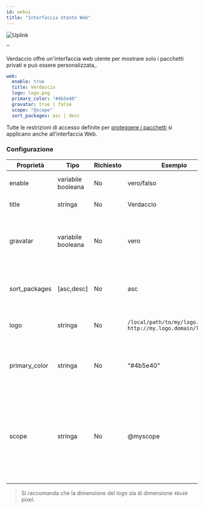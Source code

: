 ```yaml
---
id: webui
title: "Interfaccia Utente Web"
---
```


![Uplink](https://user-images.githubusercontent.com/558752/52916111-fa4ba980-32db-11e9-8a64-f4e06eb920b3.png)

<div id="codefund">''</div>

Verdaccio offre un'interfaccia web utente per mostrare solo i pacchetti privati e può essere personalizzata,.

```yaml
web:
  enable: true
  title: Verdaccio
  logo: logo.png
  primary_color: "#4b5e40"
  gravatar: true | false
  scope: "@scope"
  sort_packages: asc | desc
```

Tutte le restrizioni di accesso definite per [proteggere i pacchetti](protect-your-dependencies.md) si applicano anche all'interfaccia Web.

### Configurazione

| Proprietà     | Tipo               | Richiesto | Esempio                                                       | Supporto   | Descrizione                                                                                                                                                      |
| ------------- | ------------------ | --------- | ------------------------------------------------------------- | ---------- | ---------------------------------------------------------------------------------------------------------------------------------------------------------------- |
| enable        | variabile booleana | No        | vero/falso                                                    | tutti      | abilita l'interfaccia web                                                                                                                                        |
| title         | stringa            | No        | Verdaccio                                                     | tutti      | Descrizione del titolo HTML                                                                                                                                      |
| gravatar      | variabile booleana | No        | vero                                                          | `>v4`   | Se questa proprietà viene abilitata, internamente verranno generati dei gravatar                                                                                 |
| sort_packages | [asc,desc]         | No        | asc                                                           | `>v4`   | Di default i pacchetti privati sono ordinati in ordine crescente                                                                                                 |
| logo          | stringa            | No        | `/local/path/to/my/logo.png` `http://my.logo.domain/logo.png` | tutti      | un URI in cui si trova il logo (logo intestazione)                                                                                                               |
| primary_color | stringa            | No        | "#4b5e40"                                                     | `>4`    | Il colore primario da utilizzare in tutta la IU (intestazione, ecc.)                                                                                             |
| scope         | stringa            | No        | @myscope                                                      | `>v3.x` | Se si utilizza questo registro per uno specifico module scope, definire tale scope per impostarlo nell'intestazione delle istruzioni dell'interfaccia web utente |

> Si raccomanda che la dimensione del logo sia di dimensione `40x40` pixel.